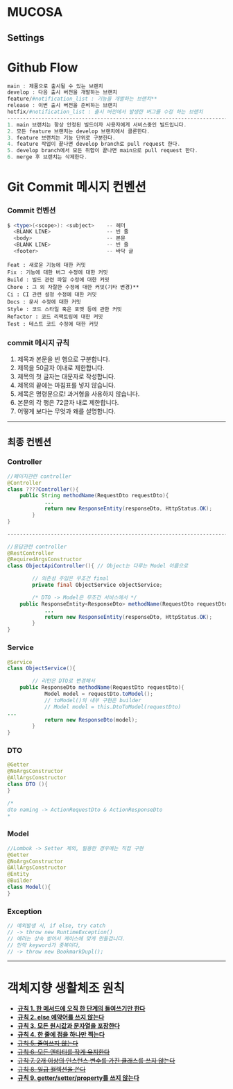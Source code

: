 # MUCOSA

## Settings

# Github Flow

```powershell
main : 제품으로 출시될 수 있는 브랜치
develop : 다음 출시 버전을 개발하는 브랜치
feature/#notification_list : 기능을 개발하는 브랜치**
release : 이번 출시 버전을 준비하는 브랜치
hotfix/#notification_list : 출시 버전에서 발생한 버그를 수정 하는 브랜치
----------------------------------------------------------------------------------------
1. main 브랜치는 항상 안정된 빌드이자 사용자에게 서비스중인 빌드입니다.
2. 모든 feature 브랜치는 develop 브랜치에서 클론한다.
3. feature 브랜치는 기능 단위로 구분한다.
4. feature 작업이 끝나면 develop branch로 pull request 한다.
5. develop branch에서 모든 취합이 끝나면 main으로 pull request 한다.
6. merge 후 브랜치는 삭제한다.
```


# Git Commit 메시지 컨벤션

### **Commit 컨벤션**

```powershell
$ <type>(<scope>): <subject>    -- 헤더
  <BLANK LINE>                  -- 빈 줄
  <body>                        -- 본문
  <BLANK LINE>                  -- 빈 줄
  <footer>                      -- 바닥 글
```

```
Feat : 새로운 기능에 대한 커밋
Fix : 기능에 대한 버그 수정에 대한 커밋
Build : 빌드 관련 파일 수정에 대한 커밋
Chore : 그 외 자잘한 수정에 대한 커밋(기타 변경)**
Ci : CI 관련 설정 수정에 대한 커밋
Docs : 문서 수정에 대한 커밋
Style : 코드 스타일 혹은 포맷 등에 관한 커밋
Refactor : 코드 리팩토링에 대한 커밋
Test : 테스트 코드 수정에 대한 커밋
```

### commit 메시지 규칙

1. 제목과 본문을 빈 행으로 구분합니다.
2. 제목을 50글자 이내로 제한합니다.
3. 제목의 첫 글자는 대문자로 작성합니다.
4. 제목의 끝에는 마침표를 넣지 않습니다.
5. 제목은 명령문으로! 과거형을 사용하지 않습니다.
6. 본문의 각 행은 72글자 내로 제한합니다.
7. 어떻게 보다는 무엇과 왜를 설명합니다.


---

## 최종 컨벤션

### Controller

```java
//페이지관련 controller
@Controller 
class ????Controller(){
    public String methodName(RequestDto requestDto){
			...
			return new ResponseEntity(responseDto, HttpStatus.OK);
		}
}

---------------------------------------------------------------------------------------

//응답관련 controller
@RestController 
@RequiredArgsConstructor
class ObjectApiController(){ // Object는 다루는 Model 이름으로	

		// 의존성 주입은 무조건 final
		private final ObjectService objectService;

		/* DTO -> Model은 무조건 서비스에서 */
    public ResponseEntity<ResponseDto> methodName(RequestDto requestDto){
			...
			return new ResponseEntity(responseDto, HttpStatus.OK);
		}
}
```

### Service

```java
@Service
class ObjectService(){

		// 리턴은 DTO로 변경해서
    public ResponseDto methodName(RequestDto requestDto){
			Model model = requestDto.toModel();
			// toModel()의 내부 구현은 builder
			// Model model = this.DtoToModel(requestDto)
...
			return new ResponseDto(model);
		}
}
```

### DTO

```java
@Getter
@NoArgsConstructor
@AllArgsConstructor
class DTO (){
}

/*
dto naming -> ActionRequestDto & ActionResponseDto
*
```

### Model

```java
//Lombok -> Setter 제외, 필용한 경우에는 직접 구현
@Getter
@NoArgsConstructor
@AllArgsConstructor
@Entity
@Builder
class Model(){
}
```

### Exception

```java
// 예외발생 시, if else, try catch
// -> throw new RuntimeException()
// 에러는 상속 받아서 케이스에 맞게 만들겁니다.
// 만약 keyword가 중복이다,
// -> throw new BookmarkDupl();
```

---

# **객체지향 생활체조 원칙**

- [**규칙 1. 한 메서드에 오직 한 단계의 들여쓰기만 한다**](https://limdingdong.tistory.com/7)
- ****[규칙 2. else 예약어를 쓰지 않는다](https://limdingdong.tistory.com/8)****
- ****[규칙 3. 모든 원시값과 문자열을 포장한다](https://limdingdong.tistory.com/9)****
- ****[규칙 4. 한 줄에 점을 하나만 찍는다](https://limdingdong.tistory.com/10)****
- [~~규칙 5. 줄여쓰지 않는다~~](https://limdingdong.tistory.com/11)
- [~~규칙 6. 모든 엔티티를 작게 유지한다~~](https://limdingdong.tistory.com/12)
- [~~규칙 7. 2개 이상의 인스턴스 변수를 가진 클래스를 쓰지 않는다~~](https://limdingdong.tistory.com/13)
- [~~규칙 8. 일급 컬렉션을 쓴다~~](https://limdingdong.tistory.com/14)
- ****[규칙 9. getter/setter/property를 쓰지 않는다](https://limdingdong.tistory.com/15)****
